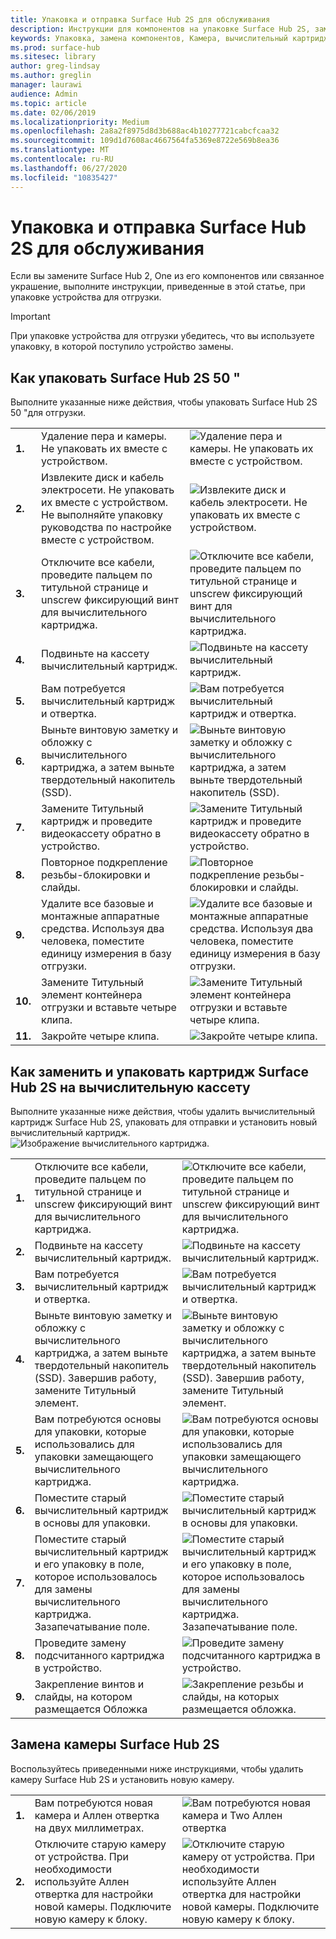 ```yaml
---
title: Упаковка и отправка Surface Hub 2S для обслуживания
description: Инструкции для компонентов на упаковке Surface Hub 2S, замена вычислительного картриджа и замена камеры
keywords: Упаковка, замена компонентов, Камера, вычислительный картридж
ms.prod: surface-hub
ms.sitesec: library
author: greg-lindsay
ms.author: greglin
manager: laurawi
audience: Admin
ms.topic: article
ms.date: 02/06/2019
ms.localizationpriority: Medium
ms.openlocfilehash: 2a8a2f8975d8d3b688ac4b10277721cabcfcaa32
ms.sourcegitcommit: 109d1d7608ac4667564fa5369e8722e569b8ea36
ms.translationtype: MT
ms.contentlocale: ru-RU
ms.lasthandoff: 06/27/2020
ms.locfileid: "10835427"
---
```

# Упаковка и отправка Surface Hub 2S для обслуживания

Если вы замените Surface Hub 2, One из его компонентов или связанное украшение, выполните инструкции, приведенные в этой статье, при упаковке устройства для отгрузки. 

>[!IMPORTANT]  
>При упаковке устройства для отгрузки убедитесь, что вы используете упаковку, в которой поступило устройство замены.  

##  <a name="how-to-pack-your-surface-hub-2s-50"></a>Как упаковать Surface Hub 2S 50 "

Выполните указанные ниже действия, чтобы упаковать Surface Hub 2S 50 "для отгрузки.


|   |                                                                                                                                                 |       |
| - | ----------------------------------------------------------------------------------------------------------------------------------------------- | ----- |
| **1.**  | Удаление пера и камеры. Не упаковать их вместе с устройством.                                                   | ![Удаление пера и камеры. Не упаковать их вместе с устройством.](images/surface-hub-2s-repack-2.png) |
| **2.**  | Извлеките диск и кабель электросети. Не упаковать их вместе с устройством. Не выполняйте упаковку руководства по настройке вместе с устройством. | ![Извлеките диск и кабель электросети. Не упаковать их вместе с устройством.](images/surface-hub-2s-repack-3.png) |
| **3.**  | Отключите все кабели, проведите пальцем по титульной странице и unscrew фиксирующий винт для вычислительного картриджа.             | ![Отключите все кабели, проведите пальцем по титульной странице и unscrew фиксирующий винт для вычислительного картриджа.](images/surface-hub-2s-repack-5.png) |
| **4.**  | Подвиньте на кассету вычислительный картридж.                                                                     | ![Подвиньте на кассету вычислительный картридж.](images/surface-hub-2s-repack-6.png) |
| **5.**  | Вам потребуется вычислительный картридж и отвертка.                                                           | ![Вам потребуется вычислительный картридж и отвертка.](images/surface-hub-2s-repack-7.png)|
| **6.**  | Выньте винтовую заметку и обложку с вычислительного картриджа, а затем выньте твердотельный накопитель (SSD).    | ![Выньте винтовую заметку и обложку с вычислительного картриджа, а затем выньте твердотельный накопитель (SSD).](images/surface-hub-2s-repack-8.png)|
| **7.** | Замените Титульный картридж и проведите видеокассету обратно в устройство.                                            | ![Замените Титульный картридж и проведите видеокассету обратно в устройство.](images/surface-hub-2s-repack-9.png)|
| **8.**  | Повторное подкрепление резьбы-блокировки и слайды.                                                      | ![Повторное подкрепление резьбы-блокировки и слайды.](images/surface-hub-2s-repack-10.png)|
| **9.**  | Удалите все базовые и монтажные аппаратные средства. Используя два человека, поместите единицу измерения в базу отгрузки.    | ![Удалите все базовые и монтажные аппаратные средства. Используя два человека, поместите единицу измерения в базу отгрузки.](images/surface-hub-2s-repack-11.png)|
| **10.** | Замените Титульный элемент контейнера отгрузки и вставьте четыре клипа.                                          | ![Замените Титульный элемент контейнера отгрузки и вставьте четыре клипа.](images/surface-hub-2s-repack-12.png)|
| **11.** | Закройте четыре клипа.                                                                                            | ![Закройте четыре клипа.](images/surface-hub-2s-repack-13.png)|


##  <a name="how-to-replace-and-pack-your-surface-hub-2s-compute-cartridge"></a>Как заменить и упаковать картридж Surface Hub 2S на вычислительную кассету

Выполните указанные ниже действия, чтобы удалить вычислительный картридж Surface Hub 2S, упаковать для отправки и установить новый вычислительный картридж.<br>
    ![Изображение вычислительного картриджа.](images/surface-hub-2s-replace-cartridge-1.png)

|   |                                                                                                                                                 |       |
| - | ----------------------------------------------------------------------------------------------------------------------------------------------- | ----- |
| **1.** | Отключите все кабели, проведите пальцем по титульной странице и unscrew фиксирующий винт для вычислительного картриджа.                                            | ![Отключите все кабели, проведите пальцем по титульной странице и unscrew фиксирующий винт для вычислительного картриджа.](images/surface-hub-2s-replace-cartridge-2.png) |
| **2.**  | Подвиньте на кассету вычислительный картридж.                                                                                                    | ![Подвиньте на кассету вычислительный картридж.](images/surface-hub-2s-replace-cartridge-3.png) |
| **3.**  | Вам потребуется вычислительный картридж и отвертка.                                                                                          | ![Вам потребуется вычислительный картридж и отвертка.](images/surface-hub-2s-replace-cartridge-4.png) |
| **4.**  | Выньте винтовую заметку и обложку с вычислительного картриджа, а затем выньте твердотельный накопитель (SSD). Завершив работу, замените Титульный элемент. | ![Выньте винтовую заметку и обложку с вычислительного картриджа, а затем выньте твердотельный накопитель (SSD). Завершив работу, замените Титульный элемент.](images/surface-hub-2s-repack-8.png) |
| **5.**| Вам потребуются основы для упаковки, которые использовались для упаковки замещающего вычислительного картриджа.                                              | ![Вам потребуются основы для упаковки, которые использовались для упаковки замещающего вычислительного картриджа.](images/surface-hub-2s-replace-cartridge-6.png) |
| **6.**| Поместите старый вычислительный картридж в основы для упаковки.                                                                                      | ![Поместите старый вычислительный картридж в основы для упаковки.](images/surface-hub-2s-replace-cartridge-7.png) |
| **7.** | Поместите старый вычислительный картридж и его упаковку в поле, которое использовалось для замены вычислительного картриджа. Зазапечатывание поле.             | ![Поместите старый вычислительный картридж и его упаковку в поле, которое использовалось для замены вычислительного картриджа. Зазапечатывание поле.](images/surface-hub-2s-replace-cartridge-8.png)|
| **8.**| Проведите замену подсчитанного картриджа в устройство.                                                                                          | ![Проведите замену подсчитанного картриджа в устройство.](images/surface-hub-2s-replace-cartridge-9.png) |
| **9.**| Закрепление винтов и слайды, на котором размещается Обложка                                                                                         | ![Закрепление резьбы и слайды, на которых размещается обложка.](images/surface-hub-2s-replace-cartridge-10.png) |

##  <a name="how-to-replace-your-surface-hub-2s-camera"></a>Замена камеры Surface Hub 2S

Воспользуйтесь приведенными ниже инструкциями, чтобы удалить камеру Surface Hub 2S и установить новую камеру.


|   |                                                                                                                                                 |       |
| - | ----------------------------------------------------------------------------------------------------------------------------------------------- | ----- |
| **1.** | Вам потребуются новая камера и Аллен отвертка на двух миллиметрах.                                             |![Вам потребуются новая камера и Two Аллен отвертка](images/surface-hub-2s-replace-camera-1.png)  |
| **2.**  |  Отключите старую камеру от устройства. При необходимости используйте Аллен отвертка для настройки новой камеры. Подключите новую камеру к блоку. | ![Отключите старую камеру от устройства. При необходимости используйте Аллен отвертка для настройки новой камеры. Подключите новую камеру к блоку.](images/surface-hub-2s-replace-camera-2.png) |
